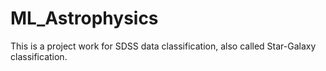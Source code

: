 # ML_Astrophysics
This is a project work for SDSS data classification, also called Star-Galaxy classification. 
